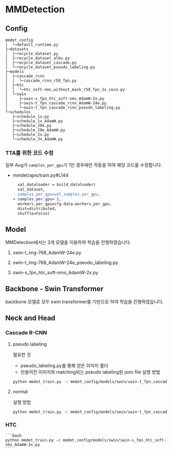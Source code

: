 # MMDetection

## Config
```
mmdet_config
│  └─default_runtime.py
├─datasets
│  ├─recycle_dataset.py
│  ├─recycle_dataset_albu.py
│  ├─recycle_dataset_cascade.py
│  └─recycle_dataset_pseudo_labeling.py
├─models
│  ├─cascade_rcnn
│  │  └─cascade_rcnn_r50_fpn.py
│  ├─htc
│  │  └─htc_soft-nms_without_mask_r50_fpn_1x_coco.py
│  └─swin
│     ├─swin-s_fpn_htc_soft-nms_AdamW-2x.py
│     ├─swin-t_fpn_cascade_rcnn_AdamW-24e.py
│     └─swin-t_fpn_cascade_rcnn_pseudo_labeling.py
└─schedules
   ├─schedule_1x.py
   ├─schedule_1x_AdamW.py
   ├─schedule_20e.py
   ├─schedule_20e_AdamW.py
   ├─schedule_2x.py
   └─schedule_3x_AdamW.py
```

### TTA를 위한 코드 수정
일부 Aug가 `samples_per_gpu`가 1인 경우에만 작동을 하여 해당 코드를 수정합니다.
- mmdet/apis/train.py#L144
  ```diff
    val_dataloader = build_dataloader(
    val_dataset,
  - samples_per_gpu=val_samples_per_gpu,
  + samples_per_gpu= 1,
    workers_per_gpu=cfg.data.workers_per_gpu,
    dist=distributed,
    shuffle=False)
  ```

## Model
MMDetection에서는 3개 모델을 이용하여 학습을 진행하였습니다.

1. swin-t_img-768_AdamW-24e.py

2. swin-t_img-768_AdamW-24e_pseudo_labeling.py

3. swin-s_fpn_htc_soft-nms_AdamW-2x.py

## Backbone - Swin Transformer
backbone 모델로 모두 swin transformer를 기반으로 하여 학습을 진행하였습니다.

## Neck and Head
### Cascade R-CNN

1. pseudo labeling

    필요한 것
    - pseudo_labeling.py를 통해 얻은 이미지 폴더
    - 만들어진 이미지와 matching되는 pseudo labeling된 json file
    실행 방법
    ```bash
    python mmdet_train.py -c mmdet_config/models/swin/swin-t_fpn_cascade_rcnn_pseudo_labeling.py
    ```
2. normal

    실행 방법
    ```bash
    python mmdet_train.py -c mmdet_config/models/swin/swin-t_fpn_cascade_rcnn_AdamW-24e.py
    ```
### HTC
    ```bash
    python mmdet_train.py -c mmdet_config/models/swin/swin-s_fpn_htc_soft-nms_AdamW-2x.py
    ```
